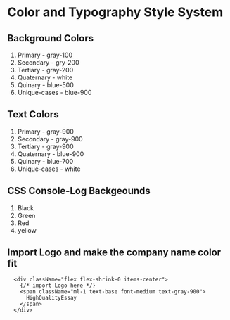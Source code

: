 # Color and Typography Style System

## Background Colors

1. Primary - gray-100
2. Secondary - gry-200
3. Tertiary - gray-200
4. Quaternary - white
5. Quinary - blue-500
6. Unique-cases - blue-900

## Text Colors

1. Primary - gray-900
2. Secondary - gray-900
3. Tertiary - gray-900
4. Quaternary - blue-900
5. Quinary - blue-700
6. Unique-cases - white

## CSS Console-Log Backgeounds

1. Black
2. Green
3. Red
4. yellow

## Import Logo and make the company name color fit

      <div className="flex flex-shrink-0 items-center">
        {/* import Logo here */}
        <span className="ml-1 text-base font-medium text-gray-900">
          HighQualityEssay
        </span>
      </div>
